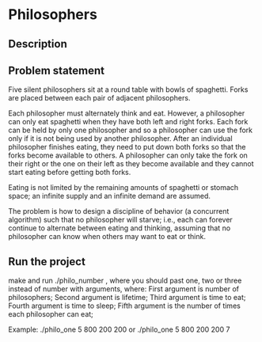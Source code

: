 # Philosophers

## Description

## Problem statement
Five silent philosophers sit at a round table with bowls of spaghetti. Forks are placed between each pair of adjacent philosophers.

Each philosopher must alternately think and eat. However, a philosopher can only eat spaghetti when they have both left and right forks. Each fork can be held by only one philosopher and so a philosopher can use the fork only if it is not being used by another philosopher. After an individual philosopher finishes eating, they need to put down both forks so that the forks become available to others. A philosopher can only take the fork on their right or the one on their left as they become available and they cannot start eating before getting both forks.

Eating is not limited by the remaining amounts of spaghetti or stomach space; an infinite supply and an infinite demand are assumed.

The problem is how to design a discipline of behavior (a concurrent algorithm) such that no philosopher will starve; i.e., each can forever continue to alternate between eating and thinking, assuming that no philosopher can know when others may want to eat or think.

## Run the project
make and run ./philo_number , where you should past one, two or three instead of number with arguments, where:
First argument is number of philosophers;
Second argument is lifetime;
Third argument is time to eat;
Fourth argument is time to sleep;
Fifth argument is the number of times each philosopher can eat;

Example:
./philo_one 5 800 200 200 or ./philo_one 5 800 200 200 7
